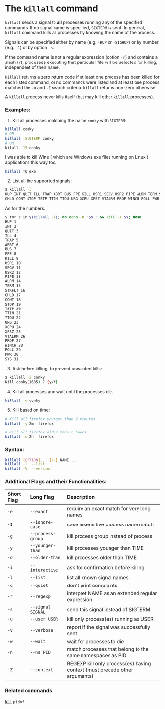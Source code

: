 # The `killall` command

`killall` sends a signal to **all** processes running any of the specified commands.  If no signal name is specified, `SIGTERM` is sent. In general, `killall` command kills all processes by knowing the name of the process.

Signals can be specified either by name (e.g. `-HUP` or `-SIGHUP`) or by number (e.g. `-1`) or by option `-s`.

If the command name is not a regular expression (option `-r`) and contains a slash (`/`), processes executing that particular file will be selected for killing, independent of their name.

`killall` returns a zero return code if at least one process has been killed for each listed command, or no commands were listed and at least one process matched the `-u` and `-Z` search criteria. `killall` returns non-zero otherwise.

A `killall` process never kills itself (but may kill other `killall` processes).

### Examples:

1. Kill all processes matching the name `conky` with `SIGTERM`:

```sh
killall conky
# OR
killall -SIGTERM conky
# OR
kilall -15 conky
```

I was able to kill Wine ( which are Windows exe files running on Linux ) applications this way too.

```sh
killall TQ.exe
```

2. List all the supported signals:

```sh
$ killall -l
HUP INT QUIT ILL TRAP ABRT BUS FPE KILL USR1 SEGV USR2 PIPE ALRM TERM STKFLT
CHLD CONT STOP TSTP TTIN TTOU URG XCPU XFSZ VTALRM PROF WINCH POLL PWR SYS
```

As for the numbers.

```sh
$ for s in $(killall -l); do echo -n "$s " && kill -l $s; done
HUP 1
INT 2
QUIT 3
ILL 4
TRAP 5
ABRT 6
BUS 7
FPE 8
KILL 9
USR1 10
SEGV 11
USR2 12
PIPE 13
ALRM 14
TERM 15
STKFLT 16
CHLD 17
CONT 18
STOP 19
TSTP 20
TTIN 21
TTOU 22
URG 23
XCPU 24
XFSZ 25
VTALRM 26
PROF 27
WINCH 28
POLL 29
PWR 30
SYS 31
```

3. Ask before killing, to prevent unwanted kills:

```sh
$ killall -i conky
Kill conky(1685) ? (y/N)
```

4. Kill all processes and wait until the processes die.

```sh
killall -w conky
```

5. Kill based on time:

```sh
# Kill all firefox younger than 2 minutes
killall -y 2m  firefox

# Kill all firefox older than 2 hours
killall -o 2h  firefox
```

### Syntax:

```sh
killall [OPTION]... [--] NAME...
killall -l, --list
killall -V, --version
```

### Additional Flags and their Functionalities:

|**Short Flag**   |**Long Flag**   |**Description**   |
|:---|:---|:---|
|`-e`|`--exact`|require  an  exact  match for very long names|
|`-I`|`--ignore-case`|case insensitive process name match|
|`-g`|`--process-group`|kill process group instead of process|
|`-y`|`--younger-than`|kill processes younger than TIME|
|`-o`|`--older-than`|kill processes older than TIME|
|`-i`|`--interactive`|ask for confirmation before killing|
|`-l`|`--list`|list all known signal names|
|`-q`|`--quiet`|don't print complaints|
|`-r`|`--regexp`|interpret NAME as an extended regular expression|
|`-s`|`--signal SIGNAL`|send this signal instead of SIGTERM|
|`-u`|`--user USER`|kill only process(es) running as USER|
|`-v`|`--verbose`|report if the signal was successfully sent|
|`-w`|`--wait`|wait for processes to die|
|`-n`|`--ns PID`|match processes that belong to the same namespaces as PID
|`-Z`|`--context`|REGEXP kill only process(es) having context (must precede other arguments)

### Related commands

[kill](/ebook/en/content/034-the-kill-command.md), `pidof`
